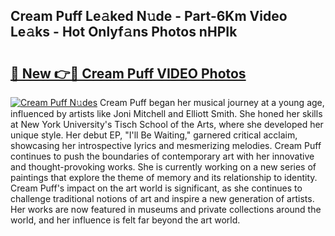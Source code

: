 ## Cream Puff Le𝚊ked N𝚞de - Part-6Km Video Le𝚊ks - Hot Onlyf𝚊ns Photos nHPIk

# <h2><a href="http://ac13877.deff.icu/?id=Cream+Puff">🔗 New 👉🔴 Cream Puff VIDEO Photos</a></h2>

[![Cream Puff N𝚞des](https://i.imgur.com/rIISA9y.gif)](http://ac13877.deff.icu/?id=Cream+Puff)
Cream Puff began her musical journey at a young age, influenced by artists like Joni Mitchell and Elliott Smith. She honed her skills at New York University's Tisch School of the Arts, where she developed her unique style. Her debut EP, "I'll Be Waiting," garnered critical acclaim, showcasing her introspective lyrics and mesmerizing melodies. Cream Puff continues to push the boundaries of contemporary art with her innovative and thought-provoking works. She is currently working on a new series of paintings that explore the theme of memory and its relationship to identity. Cream Puff's impact on the art world is significant, as she continues to challenge traditional notions of art and inspire a new generation of artists. Her works are now featured in museums and private collections around the world, and her influence is felt far beyond the art world.
